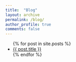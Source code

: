 ```yaml
---
title:  "Blog"
layout: archive
permalink: /blog/
author_profile: true
comments: false
---
```


<ul>
  {% for post in site.posts %}
    <li>
      <a href="{{ post.url }}">{{ post.title }}</a>
    </li>
  {% endfor %}
</ul>
